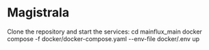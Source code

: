 # Magistrala

Clone the repository and start the services:
cd mainflux_main
docker compose -f docker/docker-compose.yaml --env-file docker/.env up
